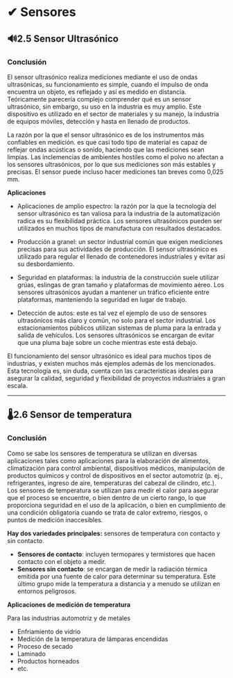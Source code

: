 # ✔ Sensores   

## 🔊2.5 Sensor Ultrasónico
### Conclusión

El sensor ultrasónico realiza mediciones mediante el uso de ondas ultrasónicas, su funcionamiento es simple, cuando el impulso de onda encuentra un objeto, es reflejado y así es medido en distancia. Teóricamente parecería complejo comprender qué es un sensor ultrasónico, sin embargo, su uso en la industria es muy amplio. Este dispositivo es utilizado en el sector de materiales y su manejo, la industria de equipos móviles, detección y hasta en llenado de productos.

La razón por la que el sensor ultrasónico es de los instrumentos más confiables en medición. es que casi todo tipo de material es capaz de reflejar ondas acústicas o sonido, haciendo que las mediciones sean limpias. Las inclemencias de ambientes hostiles como el polvo no afectan a los sensores ultrasónicos, por lo que sus mediciones son más estables y precisas. El sensor puede incluso hacer mediciones tan breves como 0,025 mm.

**Aplicaciones**
- Aplicaciones de amplio espectro: la razón por la que la tecnología del sensor ultrasónico es tan valiosa para la industria de la automatización radica es su flexibilidad práctica. Los sensores ultrasónicos pueden ser utilizados en muchos tipos de manufactura con resultados destacados.

- Producción a granel: un sector industrial común que exigen mediciones precisas para sus actividades de producción. El sensor ultrasónico es utilizado para regular el llenado de contenedores industriales y evitar así su desbordamiento.

- Seguridad en plataformas: la industria de la construcción suele utilizar grúas, eslingas de gran tamaño y plataformas de movimiento aéreo. Los sensores ultrasónicos ayudan a mantener un tráfico eficiente entre plataformas, manteniendo la seguridad en lugar de trabajo.

- Detección de autos: este es tal vez el ejemplo de uso de sensores ultrasónicos más claro y común, no solo para el sector industrial. Los estacionamientos públicos utilizan sistemas de pluma para la entrada y salida de vehículos. Los sensores ultrasónicos se encargan de evitar que una pluma baje sobre un coche mientras este está debajo.

El funcionamiento del sensor ultrasónico es ideal para muchos tipos de industrias, y existen muchos más ejemplos además de los mencionados. Esta tecnología es, sin duda, cuenta con las características ideales para asegurar la calidad, seguridad y flexibilidad de proyectos industriales a gran escala.

-----

##  🌡2.6 Sensor de temperatura
### Conclusión

 Como se sabe los sensores de temperatura se utilizan en diversas aplicaciones tales como aplicaciones para la elaboración de alimentos, climatización para control ambiental, dispositivos médicos, manipulación de productos químicos y control de dispositivos en el sector automotriz (p. ej., refrigerantes, ingreso de aire, temperaturas del cabezal de cilindro, etc.). Los sensores de temperatura se utilizan para medir el calor para asegurar que el proceso se encuentre, o bien dentro de un cierto rango, lo que proporciona seguridad en el uso de la aplicación, o bien en cumplimiento de una condición obligatoria cuando se trata de calor extremo, riesgos, o puntos de medición inaccesibles. 

**Hay dos variedades principales:** 
sensores de temperatura con contacto y sin contacto. 
- **Sensores de contacto**: incluyen termopares y termistores que hacen contacto con el objeto a medir.
- **Sensores sin contacto**: se encargan de medir la radiación térmica emitida por una fuente de calor para determinar su temperatura. Este último grupo mide la temperatura a distancia y a menudo se utilizan en entornos peligrosos. 

**Aplicaciones de medición de temperatura**

Para las industrias automotriz y de metales
- Enfriamiento de vidrio
- Medición de la temperatura de lámparas encendidas
- Proceso de secado
- Laminado
- Productos horneados
- etc.
